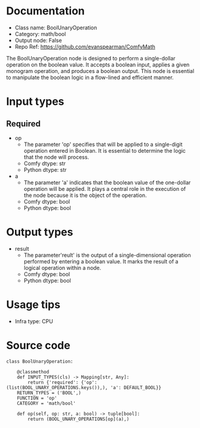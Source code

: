 # Documentation
- Class name: BoolUnaryOperation
- Category: math/bool
- Output node: False
- Repo Ref: https://github.com/evanspearman/ComfyMath

The BoolUnaryOperation node is designed to perform a single-dollar operation on the boolean value. It accepts a boolean input, applies a given monogram operation, and produces a boolean output. This node is essential to manipulate the boolean logic in a flow-lined and efficient manner.

# Input types
## Required
- op
    - The parameter 'op' specifies that will be applied to a single-digit operation entered in Boolean. It is essential to determine the logic that the node will process.
    - Comfy dtype: str
    - Python dtype: str
- a
    - The parameter 'a' indicates that the boolean value of the one-dollar operation will be applied. It plays a central role in the execution of the node because it is the object of the operation.
    - Comfy dtype: bool
    - Python dtype: bool

# Output types
- result
    - The parameter'reult' is the output of a single-dimensional operation performed by entering a boolean value. It marks the result of a logical operation within a node.
    - Comfy dtype: bool
    - Python dtype: bool

# Usage tips
- Infra type: CPU

# Source code
```
class BoolUnaryOperation:

    @classmethod
    def INPUT_TYPES(cls) -> Mapping[str, Any]:
        return {'required': {'op': (list(BOOL_UNARY_OPERATIONS.keys()),), 'a': DEFAULT_BOOL}}
    RETURN_TYPES = ('BOOL',)
    FUNCTION = 'op'
    CATEGORY = 'math/bool'

    def op(self, op: str, a: bool) -> tuple[bool]:
        return (BOOL_UNARY_OPERATIONS[op](a),)
```